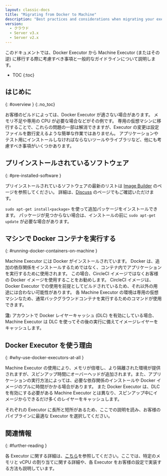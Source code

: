 ```yaml
---
layout: classic-docs
title: "Migrating from Docker to Machine"
description: "Best practices and considerations when migrating your executor from Docker to machine"
version:
  - クラウド
  - Server v3.x
  - Server v2.x
---
```


このドキュメントでは、Docker Executor から Machine Executor (またはその逆) に移行する際に考慮すべき事項と一般的なガイドラインについて説明します。

* TOC
{:toc}

## はじめに
{: #overview }
{:.no_toc}

お客様のビルドによっては、Docker Executor が適さない場合があります。 メモリ不足や専用の CPU が必要な場合などがその例です。 専用の仮想マシンに移行することで、これらの問題の一部は解消できますが、Executor の変更は設定ファイルを数行変えるような簡単な作業ではありません。 アプリケーションやテスト用にインストールしなければならないツールやライブラリなど、他にも考慮すべき事項がいくつかあります。

## プリインストールされているソフトウェア
{: #pre-installed-software }

プリインストールされているソフトウェアの最新のリストは [Image Builder](https://raw.githubusercontent.com/circleci/image-builder/picard-vm-image/provision.sh) のページを参照してください。 詳細は、[Discuss](https://discuss.circleci.com/) のページでもご確認いただけます。

`sudo apt-get install<package>` を使って追加パッケージをインストールできます。 パッケージが見つからない場合は、インストールの前に `sudo apt-get update` が必要な場合があります。

## マシンで Docker コンテナを実行する
{: #running-docker-containers-on-machine }

Machine Executor には Docker がインストールされています。 Docker は、追加の依存関係をインストールするためではなく、コンテナ内でアプリケーションを実行するために使用されます。 この場合、CircleCI イメージではなくお客様の Docker イメージを使用することをお勧めします。 CircleCI イメージは、 Docker Executor での使用を前提としてビルドされているため、それ以外の用途には合わない可能性があります。 各 Machine Executor の環境は専用の仮想マシンなため、通常バックグラウンドコンテナを実行するためのコマンドが使用できます。

**注:** アカウントで Docker レイヤーキャッシュ (DLC) を有効にしている場合、Machine Executor は DLC を使ってその後の実行に備えてイメージレイヤーをキャッシュします。

## Docker Executor を使う理由
{: #why-use-docker-executors-at-all }

Machine Executor の使用により、メモリが倍増し、より隔離された環境が提供されますが、スピンアップ時間にオーバーヘッドが追加されます。また、アプリケーションの実行方法によっては、必要な依存関係のインストールや Docker イメージのプルに時間がかかる場合があります。 また Docker Executor は、DLC を有効にする必要がある Machine Executor とは異なり、スピンアップ中にイメージからできるだけ多くのレイヤーをキャッシュします。

それぞれの Executor  に長所と短所があるため、ここでの説明を読み、お客様のパイプラインに最適な Executor を選択してください。

## 関連情報
{: #further-reading }

各 Executor に関する詳細は、[こちら]({{site.baseurl}}/2.0/executor-intro/)を参照してください。ここでは、特定のメモリと vCPU の割り当てに関する詳細や、各 Executor をお客様の設定で実装する方法も説明しています。
